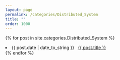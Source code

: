 ```yaml
---
layout: page
permalink: /categories/Distributed_System
title: ""
order: 1000
---
```



{% for post in site.categories.Distributed_System %}
 <li><span>{{ post.date | date_to_string }}</span> &nbsp; <a href="{{ post.url }}">{{ post.title }}</a></li>
{% endfor %}